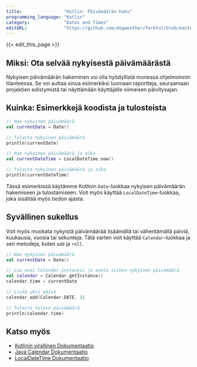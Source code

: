 ```yaml
---
title:                "Kotlin: Päivämäärän haku"
programming_language: "Kotlin"
category:             "Dates and Times"
editURL:              "https://github.com/dogweather/forkful/blob/master/content/fi/kotlin/getting-the-current-date.md"
---
```


{{< edit_this_page >}}

## Miksi: Ota selvää nykyisestä päivämäärästä

Nykyisen päivämäärän hakeminen voi olla hyödyllistä monessa ohjelmoinnin tilanteessa. Se voi auttaa sinua esimerkiksi luomaan raportteja, seuraamaan projektien edistymistä tai näyttämään käyttäjälle viimeisen päivitysajan.

## Kuinka: Esimerkkejä koodista ja tulosteista

```Kotlin
// Hae nykyinen päivämäärä
val currentDate = Date()

// Tulosta nykyinen päivämäärä
println(currentDate)

// Hae nykyinen päivämäärä ja aika
val currentDateTime = LocalDateTime.now()

// Tulosta nykyinen päivämäärä ja aika
println(currentDateTime)
```

Tässä esimerkissä käytämme Kotlinin `Date`-luokkaa nykyisen päivämäärän hakemiseen ja tulostamiseen. Voit myös käyttää `LocalDateTime`-luokkaa, joka sisältää myös tiedon ajasta.

## Syvällinen sukellus

Voit myös muokata nykyistä päivämäärää lisäämällä tai vähentämällä päiviä, kuukausia, vuosia tai sekunteja. Tätä varten voit käyttää `Calendar`-luokkaa ja sen metodeja, kuten `add` ja `roll`.

```Kotlin
// Hae nykyinen päivämäärä
val currentDate = Date()

// Luo uusi Calendar-instanssi ja aseta siihen nykyinen päivämäärä
val calendar = Calendar.getInstance()
calendar.time = currentDate

// Lisää yksi päivä
calendar.add(Calendar.DATE, 1)

// Tulosta tuleva päivämäärä
println(calendar.time)
```

## Katso myös

- [Kotlinin virallinen Dokumentaatio](https://kotlinlang.org/docs/reference/datetime.html)
- [Java Calendar Dokumentaatio](https://docs.oracle.com/javase/8/docs/api/java/util/Calendar.html)
- [LocalDateTime Dokumentaatio](https://docs.oracle.com/javase/8/docs/api/java/time/LocalDateTime.html)